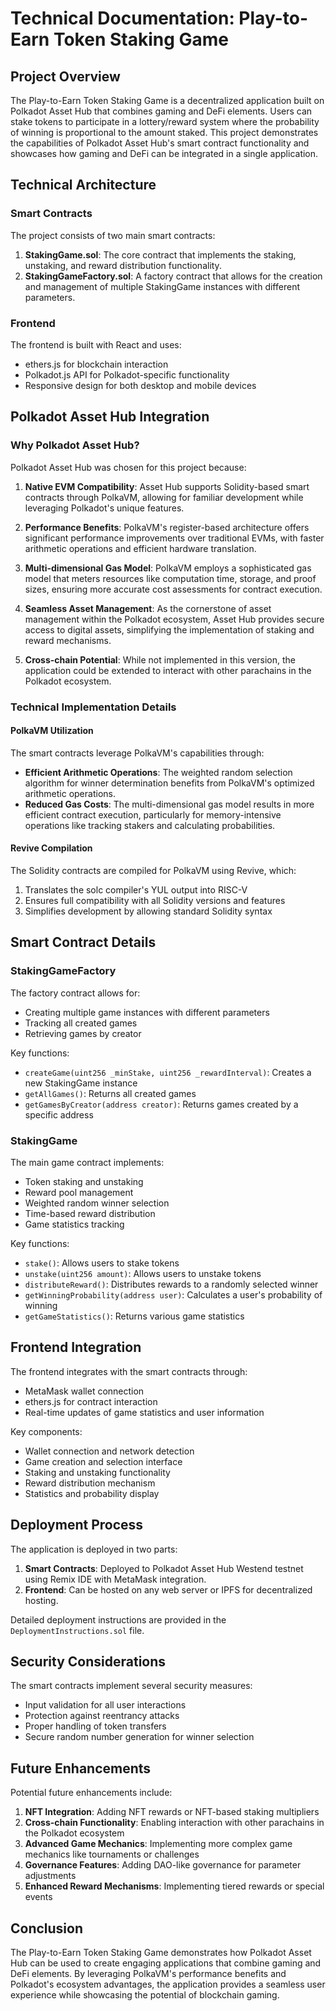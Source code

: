 # Technical Documentation: Play-to-Earn Token Staking Game

## Project Overview

The Play-to-Earn Token Staking Game is a decentralized application built on Polkadot Asset Hub that combines gaming and DeFi elements. Users can stake tokens to participate in a lottery/reward system where the probability of winning is proportional to the amount staked. This project demonstrates the capabilities of Polkadot Asset Hub's smart contract functionality and showcases how gaming and DeFi can be integrated in a single application.

## Technical Architecture

### Smart Contracts

The project consists of two main smart contracts:

1. **StakingGame.sol**: The core contract that implements the staking, unstaking, and reward distribution functionality.
2. **StakingGameFactory.sol**: A factory contract that allows for the creation and management of multiple StakingGame instances with different parameters.

### Frontend

The frontend is built with React and uses:
- ethers.js for blockchain interaction
- Polkadot.js API for Polkadot-specific functionality
- Responsive design for both desktop and mobile devices

## Polkadot Asset Hub Integration

### Why Polkadot Asset Hub?

Polkadot Asset Hub was chosen for this project because:

1. **Native EVM Compatibility**: Asset Hub supports Solidity-based smart contracts through PolkaVM, allowing for familiar development while leveraging Polkadot's unique features.

2. **Performance Benefits**: PolkaVM's register-based architecture offers significant performance improvements over traditional EVMs, with faster arithmetic operations and efficient hardware translation.

3. **Multi-dimensional Gas Model**: PolkaVM employs a sophisticated gas model that meters resources like computation time, storage, and proof sizes, ensuring more accurate cost assessments for contract execution.

4. **Seamless Asset Management**: As the cornerstone of asset management within the Polkadot ecosystem, Asset Hub provides secure access to digital assets, simplifying the implementation of staking and reward mechanisms.

5. **Cross-chain Potential**: While not implemented in this version, the application could be extended to interact with other parachains in the Polkadot ecosystem.

### Technical Implementation Details

#### PolkaVM Utilization

The smart contracts leverage PolkaVM's capabilities through:

- **Efficient Arithmetic Operations**: The weighted random selection algorithm for winner determination benefits from PolkaVM's optimized arithmetic operations.
- **Reduced Gas Costs**: The multi-dimensional gas model results in more efficient contract execution, particularly for memory-intensive operations like tracking stakers and calculating probabilities.

#### Revive Compilation

The Solidity contracts are compiled for PolkaVM using Revive, which:

1. Translates the solc compiler's YUL output into RISC-V
2. Ensures full compatibility with all Solidity versions and features
3. Simplifies development by allowing standard Solidity syntax

## Smart Contract Details

### StakingGameFactory

The factory contract allows for:
- Creating multiple game instances with different parameters
- Tracking all created games
- Retrieving games by creator

Key functions:
- `createGame(uint256 _minStake, uint256 _rewardInterval)`: Creates a new StakingGame instance
- `getAllGames()`: Returns all created games
- `getGamesByCreator(address creator)`: Returns games created by a specific address

### StakingGame

The main game contract implements:
- Token staking and unstaking
- Reward pool management
- Weighted random winner selection
- Time-based reward distribution
- Game statistics tracking

Key functions:
- `stake()`: Allows users to stake tokens
- `unstake(uint256 amount)`: Allows users to unstake tokens
- `distributeReward()`: Distributes rewards to a randomly selected winner
- `getWinningProbability(address user)`: Calculates a user's probability of winning
- `getGameStatistics()`: Returns various game statistics

## Frontend Integration

The frontend integrates with the smart contracts through:
- MetaMask wallet connection
- ethers.js for contract interaction
- Real-time updates of game statistics and user information

Key components:
- Wallet connection and network detection
- Game creation and selection interface
- Staking and unstaking functionality
- Reward distribution mechanism
- Statistics and probability display

## Deployment Process

The application is deployed in two parts:

1. **Smart Contracts**: Deployed to Polkadot Asset Hub Westend testnet using Remix IDE with MetaMask integration.
2. **Frontend**: Can be hosted on any web server or IPFS for decentralized hosting.

Detailed deployment instructions are provided in the `DeploymentInstructions.sol` file.

## Security Considerations

The smart contracts implement several security measures:

- Input validation for all user interactions
- Protection against reentrancy attacks
- Proper handling of token transfers
- Secure random number generation for winner selection

## Future Enhancements

Potential future enhancements include:

1. **NFT Integration**: Adding NFT rewards or NFT-based staking multipliers
2. **Cross-chain Functionality**: Enabling interaction with other parachains in the Polkadot ecosystem
3. **Advanced Game Mechanics**: Implementing more complex game mechanics like tournaments or challenges
4. **Governance Features**: Adding DAO-like governance for parameter adjustments
5. **Enhanced Reward Mechanisms**: Implementing tiered rewards or special events

## Conclusion

The Play-to-Earn Token Staking Game demonstrates how Polkadot Asset Hub can be used to create engaging applications that combine gaming and DeFi elements. By leveraging PolkaVM's performance benefits and Polkadot's ecosystem advantages, the application provides a seamless user experience while showcasing the potential of blockchain gaming.
